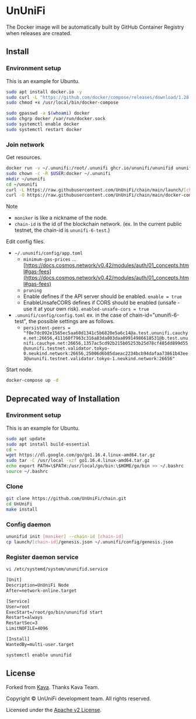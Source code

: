 # UnUniFi

The Docker image will be automatically built by GitHub Container Registry when releases are created.

## Install

### Environment setup

This is an example for Ubuntu.

```bash
sudo apt install docker.io -y
sudo curl -L "https://github.com/docker/compose/releases/download/1.28.6/docker-compose-$(uname -s)-$(uname -m)" -o /usr/local/bin/docker-compose
sudo chmod +x /usr/local/bin/docker-compose

sudo gpasswd -a $(whoami) docker
sudo chgrp docker /var/run/docker.sock
sudo systemctl enable docker
sudo systemctl restart docker
```

### Join network

Get resources.

```bash
docker run -v ~/.ununifi:/root/.ununifi ghcr.io/ununifi/ununifid ununifid init [moniker] --chain-id [chain-id]
sudo chown -c -R $USER:docker ~/.ununifi
mkdir ~/ununifi
cd ~/ununifi
curl -L https://raw.githubusercontent.com/UnUniFi/chain/main/launch/[chain-id]/genesis.json -o ~/.ununifi/config/genesis.json
curl -O https://raw.githubusercontent.com/UnUniFi/chain/main/docker-compose.yml
```

Note

- `moniker` is like a nickname of the node.
- `chain-id` is the id of the blockchain network. (ex. In the current public testnet, the chain-id is `ununifi-6-test`.)

Edit config files.

- `~/.ununifi/config/app.toml`
  - `minimum-gas-prices` ... [https://docs.cosmos.network/v0.42/modules/auth/01_concepts.html#gas-fees](https://docs.cosmos.network/v0.42/modules/auth/01_concepts.html#gas-fees)
  - `pruning`
  - Enable defines if the API server should be enabled. `enable = true`
  - EnableUnsafeCORS defines if CORS should be enabled (unsafe - use it at your own risk). `enabled-unsafe-cors = true`
- `.ununifi/config/config.toml` ex. in the case of chain-id="ununifi-6-test", the possible settings are as follows.
  - `persistent-peers = "f0e7dc092e1565ec5aa60d1341c5b6820e5a6c14@a.test.ununifi.cauchye.net:26656,411160f7963c316a83da803daa09914986618531@b.test.ununifi.cauchye.net:26656,1357ac5cd92b215b05253b25d78cf485dd899d55@ununifi.testnet.validator.tokyo-0.neukind.network:26656,25006d6b85daeac2234bcb94dafaa73861b43ee3@ununifi.testnet.validator.tokyo-1.neukind.network:26656"`

Start node.

```bash
docker-compose up -d
```

## Deprecated way of Installation

### Environment setup

This is an example for Ubuntu.

```bash
sudo apt update
sudo apt install build-essential
cd ~
wget https://dl.google.com/go/go1.16.4.linux-amd64.tar.gz
sudo tar -C /usr/local -xzf go1.16.4.linux-amd64.tar.gz
echo export PATH=\$PATH:/usr/local/go/bin:\$HOME/go/bin >> ~/.bashrc
source ~/.bashrc
```

### Clone

```bash
git clone https://github.com/UnUniFi/chain.git
cd UnUniFi
make install
```

### Config daemon

```bash
ununifid init [moniker] --chain-id [chain-id]
cp launch/[chain-id]/genesis.json ~/.ununifi/config/genesis.json
```

### Register daemon service

```bash
vi /etc/systemd/system/ununifid.service
```

```txt
[Unit]
Description=UnUniFi Node
After=network-online.target

[Service]
User=root
ExecStart=/root/go/bin/ununifid start
Restart=always
RestartSec=3
LimitNOFILE=4096

[Install]
WantedBy=multi-user.target
```

```bash
systemctl enable ununifid
```

## License

Forked from [Kava](github.com/Kava-Labs/kava).
Thanks Kava Team.

Copyright © UnUniFi development team. All rights reserved.

Licensed under the [Apache v2 License](LICENSE.md).

